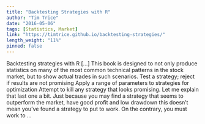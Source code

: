 ```yaml
---
title: "Backtesting Strategies with R"
author: "Tim Trice"
date: "2016-05-06"
tags: [Statistics, Market]
link: "https://timtrice.github.io/backtesting-strategies/"
length_weight: "11%"
pinned: false
---
```


Backtesting strategies with R [...] This book is designed to not only produce statistics on many of the most common technical patterns in the stock market, but to show actual trades in such scenarios. Test a strategy; reject if results are not promising Apply a range of parameters to strategies for optimization Attempt to kill any strategy that looks promising. Let me explain that last one a bit. Just because you may find a strategy that seems to outperform the market, have good profit and low drawdown this doesn’t mean you’ve found a strategy to put to work. On the contrary, you must work to  ...
